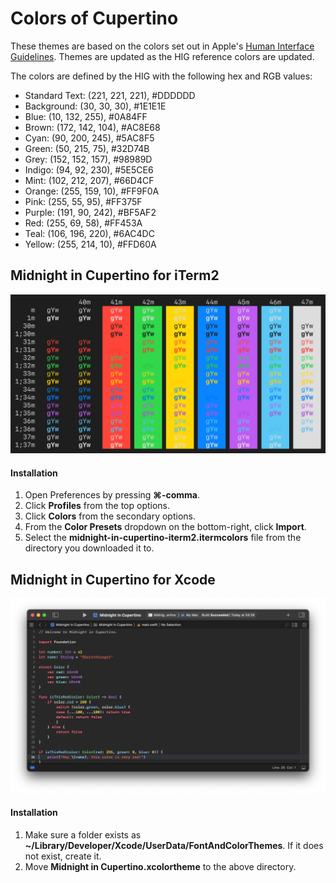 # Colors of Cupertino

These themes are based on the colors set out in Apple's [Human Interface Guidelines](https://developer.apple.com/design/human-interface-guidelines/foundations/color). Themes are updated as the HIG reference colors are updated.

The colors are defined by the HIG with the following hex and RGB values:

- Standard Text: (221, 221, 221), #DDDDDD
- Background: (30, 30, 30), #1E1E1E
- Blue: (10, 132, 255), #0A84FF
- Brown: (172, 142, 104), #AC8E68
- Cyan: (90, 200, 245), #5AC8F5
- Green: (50, 215, 75),  #32D74B
- Grey: (152, 152, 157), #98989D
- Indigo: (94, 92, 230), #5E5CE6
- Mint: (102, 212, 207), #66D4CF
- Orange: (255, 159, 10), #FF9F0A
- Pink: (255, 55, 95), #FF375F
- Purple: (191, 90, 242), #BF5AF2
- Red: (255, 69, 58), #FF453A
- Teal: (106, 196, 220), #6AC4DC
- Yellow: (255, 214, 10), #FFD60A

## Midnight in Cupertino for iTerm2

![Midnight in Cupertino for iTerm](midnight-in-cupertino-iterm2.webp)

#### Installation

1. Open Preferences by pressing **⌘-comma**.
2. Click **Profiles** from the top options.
3. Click **Colors** from the secondary options.
4. From the **Color Presets** dropdown on the bottom-right, click **Import**.
5. Select the **midnight-in-cupertino-iterm2.itermcolors** file from the directory you downloaded it to.

## Midnight in Cupertino for Xcode

![Midnight in Cupertino for Xcode](midnight-in-cupertino-xcode.webp)

#### Installation

1. Make sure a folder exists as **~/Library/Developer/Xcode/UserData/FontAndColorThemes**. If it does not exist, create it.
2. Move **Midnight in Cupertino.xcolortheme** to the above directory.
